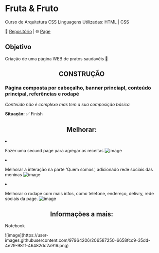 #                            Fruta & Fruto
 Curso de Arquitetura CSS
 Linguagens Utilizadas: HTML | CSS

 📃 <a href='https://github.com/Melo-Luisa/Fruta_e_Fruto'>Repositório</a> | 🌐 <a href='https://melo-luisa.github.io/Fruta_e_Fruto/'>Page</a> 
 
 <h2>Objetivo</h2>
 <p>Criação de uma página WEB de pratos saudavéis 🥝</p>
 
 <h2 align="center">CONSTRUÇÃO</h2>
<h3>Página composta por cabeçalho, banner princiapl, conteúdo principal, referências e rodapé</h3>
<em>Conteúdo não é complexo mas tem a sua composição básica</em>

<strong>Situação:</strong>
✅ Finish

<h2 align="center">Melhorar:</h2

- Fazer uma secund page para agregar as receitas
![image](https://user-images.githubusercontent.com/97964206/206586111-9d55d613-c685-4c29-88c0-efa1ac1ca6ef.png)<br>

- Melhorar a interação na parte 'Quem somos', adicionado rede sociais das meninas
![image](https://user-images.githubusercontent.com/97964206/206586234-27d832ed-0c2c-48f9-9ee0-eb05ce7b9edf.png)<br>

- Melhorar o rodapé com mais infos, como telefone, endereço, delivry, rede sociais da page.
![image](https://user-images.githubusercontent.com/97964206/206586450-aa4023df-946d-4694-839c-95e124deb9f3.png)

<h2 align="center">Informações a mais:</h2
- <p align="center">Notebook</p>
![image](https://user-images.githubusercontent.com/97964206/206587250-6658fcc9-35dd-4e29-981f-46482dc2a916.png)


 

 
